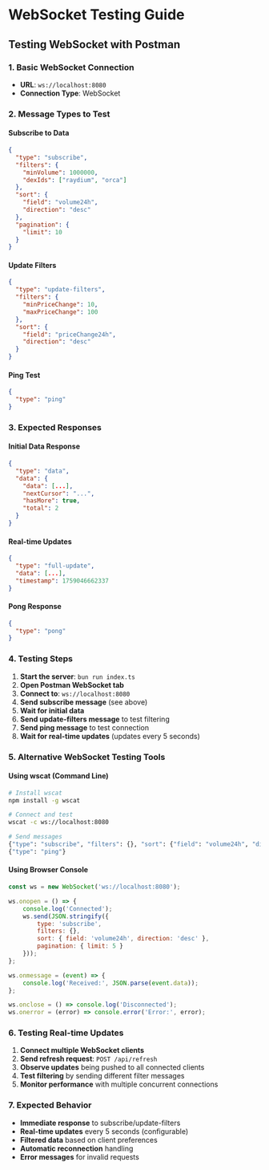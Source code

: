 # WebSocket Testing Guide

## Testing WebSocket with Postman

### 1. **Basic WebSocket Connection**
- **URL**: `ws://localhost:8080`
- **Connection Type**: WebSocket

### 2. **Message Types to Test**

#### **Subscribe to Data**
```json
{
  "type": "subscribe",
  "filters": {
    "minVolume": 1000000,
    "dexIds": ["raydium", "orca"]
  },
  "sort": {
    "field": "volume24h",
    "direction": "desc"
  },
  "pagination": {
    "limit": 10
  }
}
```

#### **Update Filters**
```json
{
  "type": "update-filters",
  "filters": {
    "minPriceChange": 10,
    "maxPriceChange": 100
  },
  "sort": {
    "field": "priceChange24h",
    "direction": "desc"
  }
}
```

#### **Ping Test**
```json
{
  "type": "ping"
}
```

### 3. **Expected Responses**

#### **Initial Data Response**
```json
{
  "type": "data",
  "data": {
    "data": [...],
    "nextCursor": "...",
    "hasMore": true,
    "total": 2
  }
}
```

#### **Real-time Updates**
```json
{
  "type": "full-update",
  "data": [...],
  "timestamp": 1759046662337
}
```

#### **Pong Response**
```json
{
  "type": "pong"
}
```

### 4. **Testing Steps**

1. **Start the server**: `bun run index.ts`
2. **Open Postman WebSocket tab**
3. **Connect to**: `ws://localhost:8080`
4. **Send subscribe message** (see above)
5. **Wait for initial data**
6. **Send update-filters message** to test filtering
7. **Send ping message** to test connection
8. **Wait for real-time updates** (updates every 5 seconds)

### 5. **Alternative WebSocket Testing Tools**

#### **Using wscat (Command Line)**
```bash
# Install wscat
npm install -g wscat

# Connect and test
wscat -c ws://localhost:8080

# Send messages
{"type": "subscribe", "filters": {}, "sort": {"field": "volume24h", "direction": "desc"}, "pagination": {"limit": 5}}
{"type": "ping"}
```

#### **Using Browser Console**
```javascript
const ws = new WebSocket('ws://localhost:8080');

ws.onopen = () => {
    console.log('Connected');
    ws.send(JSON.stringify({
        type: 'subscribe',
        filters: {},
        sort: { field: 'volume24h', direction: 'desc' },
        pagination: { limit: 5 }
    }));
};

ws.onmessage = (event) => {
    console.log('Received:', JSON.parse(event.data));
};

ws.onclose = () => console.log('Disconnected');
ws.onerror = (error) => console.error('Error:', error);
```

### 6. **Testing Real-time Updates**

1. **Connect multiple WebSocket clients**
2. **Send refresh request**: `POST /api/refresh`
3. **Observe updates** being pushed to all connected clients
4. **Test filtering** by sending different filter messages
5. **Monitor performance** with multiple concurrent connections

### 7. **Expected Behavior**

- **Immediate response** to subscribe/update-filters
- **Real-time updates** every 5 seconds (configurable)
- **Filtered data** based on client preferences
- **Automatic reconnection** handling
- **Error messages** for invalid requests
